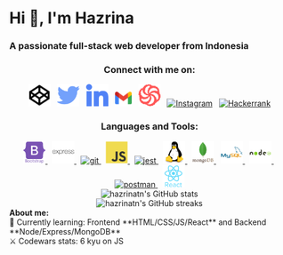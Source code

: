<h1>Hi 👋, I'm Hazrina</h1>
<h3>A passionate full-stack web developer from Indonesia</h3>

<section align="center">
    <h3>Connect with me on:</h3>
    <div>
        <a href="https://codepen.io/hazrinatn" target="blank"><img src="https://raw.githubusercontent.com/hazrinatn/hazrinatn/main/img/codepen.svg" alt="Codepen" height="40px" width="40px" /></a>
        &nbsp;
        <a href="https://twitter.com/hazrinatn" target="blank"><img src="https://raw.githubusercontent.com/hazrinatn/hazrinatn/main/img/twitter.svg" alt="Twitter" height="40px" width="40px" /></a>
        &nbsp;
        <a href="https://linkedin.com/in/hazrinatn" target="blank"><img src="https://raw.githubusercontent.com/hazrinatn/hazrinatn/main/img/linkedin.svg" alt="Linkedin" height="40px" width="40px" /></a>
        &nbsp;
        <a href="mailto://hazrinatn@gmail.com"><img width="30px" height="30px" src="https://raw.githubusercontent.com/hazrinatn/hazrinatn/main/img/gmail.svg" alt="Email"></a>
        &nbsp;
        <a href="https://www.codewars.com/users/hazrinatn" target="blank"><img src="https://raw.githubusercontent.com/hazrinatn/hazrinatn/main/img/codewars.svg" alt="Codewars" height="40px" width="40px" /></a>
        &nbsp;
        <a href="https://instagram.com/hazrinatn" target="blank"><img  src="https://raw.githubusercontent.com/rahuldkjain/github-profile-readme-generator/master/src/images/icons/Social/instagram.svg" alt="Instagram" height="40px" width="40px" /></a>
        &nbsp;
        <a href="https://www.hackerrank.com/hazrinatn" target="blank"><img src="https://raw.githubusercontent.com/rahuldkjain/github-profile-readme-generator/master/src/images/icons/Social/hackerrank.svg" alt="Hackerrank" height="40px" width="40px" /></a>
        </div>
</section>

<section align="center">
    <h3>Languages and Tools:</h3>
    <div> 
        <a href="https://getbootstrap.com" target="_blank" rel="noreferrer"> <img src="https://raw.githubusercontent.com/devicons/devicon/master/icons/bootstrap/bootstrap-plain-wordmark.svg" alt="bootstrap" width="40" height="40"/> </a> 
        &nbsp;
        <a href="https://expressjs.com" target="_blank" rel="noreferrer"> <img src="https://raw.githubusercontent.com/devicons/devicon/master/icons/express/express-original-wordmark.svg" alt="express" width="40" height="40"/> </a> 
        &nbsp;
        <a href="https://git-scm.com/" target="_blank" rel="noreferrer"> <img src="https://www.vectorlogo.zone/logos/git-scm/git-scm-icon.svg" alt="git" width="40" height="40"/> </a> 
        &nbsp;
        <a href="https://developer.mozilla.org/en-US/docs/Web/JavaScript" target="_blank" rel="noreferrer"> <img src="https://raw.githubusercontent.com/devicons/devicon/master/icons/javascript/javascript-original.svg" alt="javascript" width="40" height="40"/> </a> 
        &nbsp;
        <a href="https://jestjs.io" target="_blank" rel="noreferrer"> <img src="https://www.vectorlogo.zone/logos/jestjsio/jestjsio-icon.svg" alt="jest" width="40" height="40"/> </a> 
        &nbsp;
        <a href="https://www.linux.org/" target="_blank" rel="noreferrer"> <img src="https://raw.githubusercontent.com/devicons/devicon/master/icons/linux/linux-original.svg" alt="linux" width="40" height="40"/> </a> 
        &nbsp;
        <a href="https://www.mongodb.com/" target="_blank" rel="noreferrer"> <img src="https://raw.githubusercontent.com/devicons/devicon/master/icons/mongodb/mongodb-original-wordmark.svg" alt="mongodb" width="40" height="40"/> </a> 
        &nbsp;
        <a href="https://www.mysql.com/" target="_blank" rel="noreferrer"> <img src="https://raw.githubusercontent.com/devicons/devicon/master/icons/mysql/mysql-original-wordmark.svg" alt="mysql" width="40" height="40"/> </a> 
        &nbsp;
        <a href="https://nodejs.org" target="_blank" rel="noreferrer"> <img src="https://raw.githubusercontent.com/devicons/devicon/master/icons/nodejs/nodejs-original-wordmark.svg" alt="nodejs" width="40" height="40"/> </a> 
        &nbsp;
        <a href="https://postman.com" target="_blank" rel="noreferrer"> <img src="https://www.vectorlogo.zone/logos/getpostman/getpostman-icon.svg" alt="postman" width="40" height="40"/> </a> 
        &nbsp;
        <a href="https://reactjs.org/" target="_blank" rel="noreferrer"> <img src="https://raw.githubusercontent.com/devicons/devicon/master/icons/react/react-original-wordmark.svg" alt="react" width="40" height="40"/> </a> 
    </div>
</section>

<section align="center">
    <div>
        <img width="300px" src="https://github-readme-stats.vercel.app/api?username=hazrinatn&show_icons=true&locale=en" alt="hazrinatn's GitHub stats" />
    </div>
    <div>
        <img width="300px" src="https://github-readme-streak-stats.herokuapp.com/?user=hazrinatn&" alt="hazrinatn's GitHub streaks" />
    </div>
</section>

<div><b>About me:</b></div>
<div> 🌱 Currently learning: Frontend **HTML/CSS/JS/React** and Backend **Node/Express/MongoDB**
<div> ⚔️ Codewars stats: 6 kyu on JS </div>
